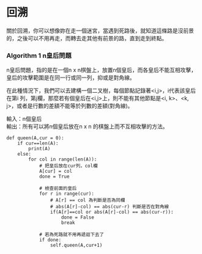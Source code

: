 # 回溯

關於回溯，你可以想像妳在走一個迷宮，當遇到死路後，就知道這條路是沒前景的，之後可以不用再走，而轉去走其他有前景的路，直到走到終點。

### Algorithm 1 n皇后問題

n皇后問題，指的是在一個n x n棋盤上，放置n個皇后，而各皇后不能互相攻擊，皇后的攻擊範圍是在同一行或同一列，抑或是對角線。

在此種情況下，我們可以去建構一個二叉樹，每個節點記錄著&lt;i,j&gt;，i代表該皇后在第i 列，第j欄，那麼若有個皇后在&lt;i,j&gt;上，則不能有其他節點是&lt;i, k&gt;、&lt;k, j&gt;，或者是行數的差額不能等於列數的差額\(對角線\)。

輸入：n個皇后  
輸出：所有可以將n個皇后放在n x n 的棋盤上而不互相攻擊的方法。

```text
def queen(A,cur = 0):
	if cur==len(A):
		print(A)
	else:
		for col in range(len(A)):
			# 把皇后放在cur列，col欄
			A[cur] = col
			done = True

			# 檢查前面的皇后
			for r in range(cur):
				# A[r] == col 為判斷是否為同欄
				# abs(A[r]-col) == abs(cur-r) 判斷是否在對角線
				if(A[r]==col or abs(A[r]-col) == abs(cur-r)):
					done = False
					break
					
			# 若為死路就不用再遞迴下去了
			if done:
				self.queen(A,cur+1)

```



